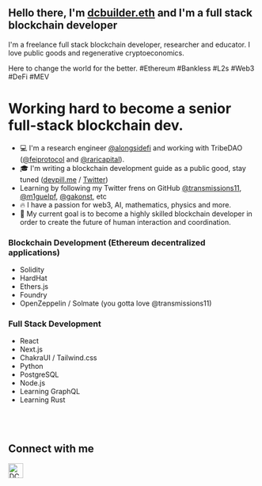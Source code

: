 ## Hello there, I'm [dcbuilder.eth](https://twitter.com/DCbuild3r) and I'm a full stack blockchain developer

I'm a freelance full stack blockchain developer, researcher and educator. I love public goods and regenerative cryptoeconomics.

Here to change the world for the better. #Ethereum #Bankless #L2s #Web3 #DeFi #MEV 

# Working hard to become a senior full-stack blockchain dev.  

- 💻 I'm a research engineer [@alongsidefi](https://twitter.com/alongsidefi) and working with TribeDAO ([@feiprotocol](https://twitter.com/feiprotocol) and [@raricapital](https://twitter.com/RariCapital)).
- 🎓 I'm writing a blockchain development guide as a public good, stay tuned ([devpill.me](http://devpill.me/) / [Twitter](https://twitter.com/devpillme))
- Learning by following my Twitter frens on GitHub [@transmissions11](https://twitter.com/transmissions11), [@m1guelpf](https://twitter.com/m1guelpf), [@gakonst](https://twitter.com/gakonst), etc
- 🔥 I have a passion for web3, AI, mathematics, physics and more.
- 🎯 My current goal is to become a highly skilled blockchain developer in order to create the future of human interaction and coordination.

### Blockchain Development (Ethereum decentralized applications)

- Solidity
- HardHat
- Ethers.js
- Foundry
- OpenZeppelin / Solmate (you gotta love @transmissions11)

### Full Stack Development

- React
- Next.js
- ChakraUI / Tailwind.css
- Python
- PostgreSQL
- Node.js
- Learning GraphQL
- Learning Rust

<br />

<br /> 

[twitter]: https://twitter.com/DCbuild3r 

## Connect with me

[<img align="left" alt="DCBuilder | Twitter" width="30px" src="https://cdn.jsdelivr.net/npm/simple-icons@v3/icons/twitter.svg" />][twitter]
